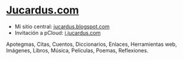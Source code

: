 # [Jucardus.com](https://jucardus.com)

* Mi sitio central: [jucardus.blogspot.com](https://jucardus.blogspot.com)
* Invitación a pCloud: [i.jucardus.com](https://i.jucardus.com)

Apotegmas, Citas, Cuentos, Diccionarios, Enlaces, Herramientas web, Imágenes, Libros, Música, Películas, Poemas, Reflexiones.
